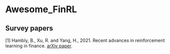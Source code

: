 # Awesome_FinRL



## Survey papers
  
  [1] Hambly, B., Xu, R. and Yang, H., 2021. Recent advances in reinforcement learning in finance. [arXiv paper](https://arxiv.org/abs/2112.04553).
  
